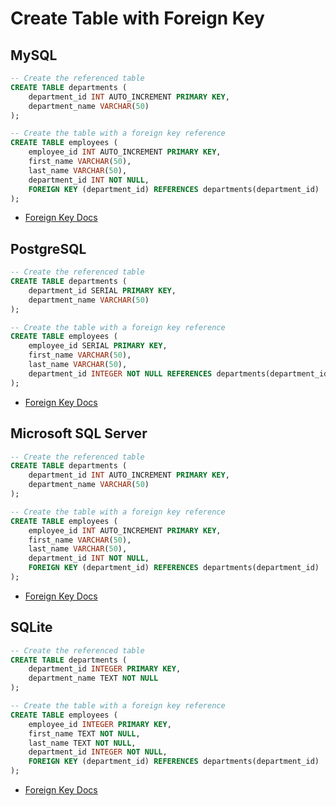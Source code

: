# Create Table with Foreign Key

## MySQL

```sql
-- Create the referenced table
CREATE TABLE departments (
    department_id INT AUTO_INCREMENT PRIMARY KEY,
    department_name VARCHAR(50)
);

-- Create the table with a foreign key reference
CREATE TABLE employees (
    employee_id INT AUTO_INCREMENT PRIMARY KEY,
    first_name VARCHAR(50),
    last_name VARCHAR(50),
    department_id INT NOT NULL,
    FOREIGN KEY (department_id) REFERENCES departments(department_id)
);
```

- [Foreign Key Docs](https://dev.mysql.com/doc/refman/8.0/en/create-table-foreign-keys.html)

## PostgreSQL

```sql
-- Create the referenced table
CREATE TABLE departments (
    department_id SERIAL PRIMARY KEY,
    department_name VARCHAR(50)
);

-- Create the table with a foreign key reference
CREATE TABLE employees (
    employee_id SERIAL PRIMARY KEY,
    first_name VARCHAR(50),
    last_name VARCHAR(50),
    department_id INTEGER NOT NULL REFERENCES departments(department_id)
);
```

- [Foreign Key Docs](https://www.postgresql.org/docs/current/tutorial-fk.html)

## Microsoft SQL Server

```sql
-- Create the referenced table
CREATE TABLE departments (
    department_id INT AUTO_INCREMENT PRIMARY KEY,
    department_name VARCHAR(50)
);

-- Create the table with a foreign key reference
CREATE TABLE employees (
    employee_id INT AUTO_INCREMENT PRIMARY KEY,
    first_name VARCHAR(50),
    last_name VARCHAR(50),
    department_id INT NOT NULL,
    FOREIGN KEY (department_id) REFERENCES departments(department_id)
);
```

- [Foreign Key Docs](https://learn.microsoft.com/en-us/sql/relational-databases/tables/create-foreign-key-relationships?view=sql-server-ver16)

## SQLite

```sql
-- Create the referenced table
CREATE TABLE departments (
    department_id INTEGER PRIMARY KEY,
    department_name TEXT NOT NULL
);

-- Create the table with a foreign key reference
CREATE TABLE employees (
    employee_id INTEGER PRIMARY KEY,
    first_name TEXT NOT NULL,
    last_name TEXT NOT NULL,
    department_id INTEGER NOT NULL,
    FOREIGN KEY (department_id) REFERENCES departments(department_id)
);
```

- [Foreign Key Docs](https://www.sqlite.org/foreignkeys.html)
